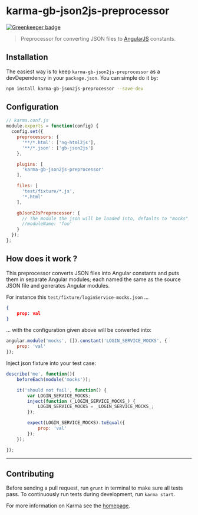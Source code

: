# karma-gb-json2js-preprocessor

[![Greenkeeper badge](https://badges.greenkeeper.io/groupby/karma-gb-json2js-preprocessor.svg)](https://greenkeeper.io/)

> Preprocessor for converting JSON files to [AngularJS](http://angularjs.org/) constants.

## Installation

The easiest way is to keep `karma-gb-json2js-preprocessor` as a devDependency in your `package.json`. You can simple do it by:
```bash
npm install karma-gb-json2js-preprocessor --save-dev
```

## Configuration
```js
// karma.conf.js
module.exports = function(config) {
  config.set({
    preprocessors: {
      '**/*.html': ['ng-html2js'],
      '**/*.json': ['gb-json2js']
    },

    plugins: [
      'karma-gb-json2js-preprocessor'
    ],

    files: [
      'test/fixture/*.js',
      '*.html'
    ],

    gbJson2JsPreprocessor: {
      // The module the json will be loaded into, defaults to "mocks"
      //moduleName: 'foo'
    }
  });
};
```

## How does it work ?

This preprocessor converts JSON files into Angular constants and puts them in separate Angular modules; each named the same as the source JSON file and generates Angular modules.

For instance this `test/fixture/loginService-mocks.json`  ...
```json
{
    prop: val
}
```
... with the configuration given above will be converted into:
```js
angular.module('mocks', []).constant('LOGIN_SERVICE_MOCKS', {
    prop: 'val'
});
```
Inject json fixture into your test case:
```js
describe('me', function(){
    beforeEach(module('mocks'));

    it('should not fail', function() {
        var LOGIN_SERVICE_MOCKS;
        inject(function (_LOGIN_SERVICE_MOCKS_) {
            LOGIN_SERVICE_MOCKS = _LOGIN_SERVICE_MOCKS_;
        });

        expect(LOGIN_SERVICE_MOCKS).toEqual({
            prop: 'val'
        });
    });

});
```

----

## Contributing

Before sending a pull request, run `grunt` in terminal to make sure all tests pass. To continuously run tests during development, run `karma start`.


For more information on Karma see the [homepage].


[homepage]: http://karma-runner.github.com
